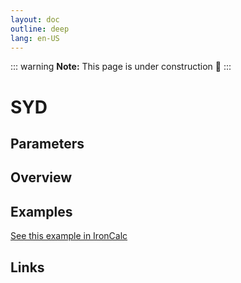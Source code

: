 ```yaml
---
layout: doc
outline: deep
lang: en-US
---
```


::: warning
**Note:** This page is under construction 🚧
:::

# SYD

## Parameters

## Overview

## Examples

[See this example in IronCalc](https://app.ironcalc.com/?filename=syd)

## Links